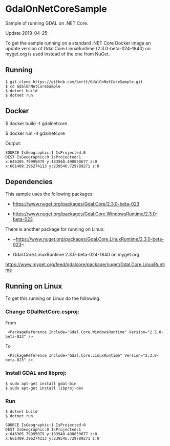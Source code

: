 # GdalOnNetCoreSample

Sample of running GDAL on .NET Core.

Update 2019-04-25:

To get the sample running on a standard .NET Core Docker image an update version of Gdal.Core.LinuxRuntime (2.3.0-beta-024-1840) on myget.org is used instead of the one from NuGet.

## Running

```
$ git clone https://github.com/bertt/GdalOnNetCoreSample.git
$ cd GdalOnNetCoreSample
$ dotnet build
$ dotnet run
```

## Docker

$ docker build -t gdalnetcore .

$ docker run -it gdalnetcore


Output:

```
SOURCE IsGeographic:1 IsProjected:0
DEST IsGeographic:0 IsProjected:1
x:646305.79995079 y:183948.498850677 z:0
x:661409.396274113 y:239546.729789271 z:0
```

## Dependencies

This sample uses the following packages:

- https://www.nuget.org/packages/Gdal.Core/2.3.0-beta-023

- https://www.nuget.org/packages/Gdal.Core.WindowsRuntime/2.3.0-beta-023 

There is another package for running on Linux:

- ~https://www.nuget.org/packages/Gdal.Core.LinuxRuntime/2.3.0-beta-023~

- Gdal.Core.LinuxRuntime 2.3.0-beta-024-1840 on myget.org

https://www.myget.org/feed/gdalcore/package/nuget/Gdal.Core.LinuxRuntime

## Running on Linux

To get this running on Linux do the following. 

### Change GDalNetCore.csproj:

From

```
 <PackageReference Include="Gdal.Core.WindowsRuntime" Version="2.3.0-beta-023" />
```
 
To

```
 <PackageReference Include="Gdal.Core.LinuxRuntime" Version="2.3.0-beta-023" />
```

### Install GDAL and libproj:

```
$ sudo apt-get install gdal-bin
$ sudo apt-get install libproj-dev
```

### Run

```
$ dotnet build
$ dotnet run

SOURCE IsGeographic:1 IsProjected:0
DEST IsGeographic:0 IsProjected:1
x:646305.79995079 y:183948.498850677 z:0
x:661409.396274113 y:239546.729789271 z:0

```



